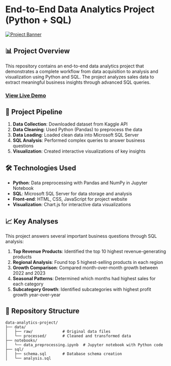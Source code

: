 # End-to-End Data Analytics Project (Python + SQL)

[![Project Banner](project_banner.png)](https://yourusername.github.io/data-analytics-project/)

## 📊 Project Overview

This repository contains an end-to-end data analytics project that demonstrates a complete workflow from data acquisition to analysis and visualization using Python and SQL. The project analyzes sales data to extract meaningful business insights through advanced SQL queries.

### [View Live Demo](https://yourusername.github.io/data-analytics-project/)

## 🔄 Project Pipeline

1. **Data Collection**: Downloaded dataset from Kaggle API
2. **Data Cleaning**: Used Python (Pandas) to preprocess the data
3. **Data Loading**: Loaded clean data into Microsoft SQL Server
4. **SQL Analysis**: Performed complex queries to answer business questions
5. **Visualization**: Created interactive visualizations of key insights

## 🛠️ Technologies Used

- **Python**: Data preprocessing with Pandas and NumPy in Jupyter Notebook
- **SQL**: Microsoft SQL Server for data storage and analysis
- **Front-end**: HTML, CSS, JavaScript for project website
- **Visualization**: Chart.js for interactive data visualizations

## 📈 Key Analyses

This project answers several important business questions through SQL analysis:

1. **Top Revenue Products**: Identified the top 10 highest revenue-generating products
2. **Regional Analysis**: Found top 5 highest-selling products in each region
3. **Growth Comparison**: Compared month-over-month growth between 2022 and 2023
4. **Seasonal Patterns**: Determined which months had highest sales for each category
5. **Subcategory Growth**: Identified subcategories with highest profit growth year-over-year

## 📁 Repository Structure

```
data-analytics-project/
├── data/
│   ├── raw/             # Original data files
│   └── processed/       # Cleaned and transformed data
├── notebooks/
│   └── data_preprocessing.ipynb  # Jupyter notebook with Python code
├── sql/
│   ├── schema.sql       # Database schema creation
│   └── analysis.sql
